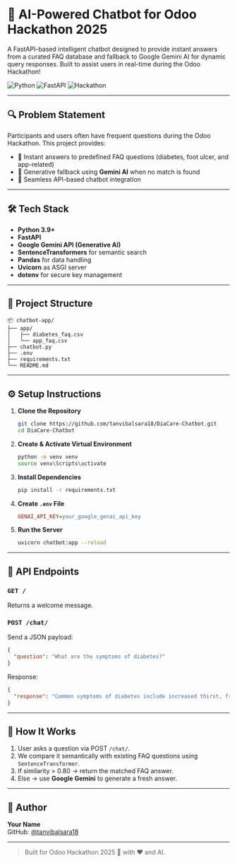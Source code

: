 
# 🤖 AI-Powered Chatbot for Odoo Hackathon 2025

A FastAPI-based intelligent chatbot designed to provide instant answers from a curated FAQ database and fallback to Google Gemini AI for dynamic query responses. Built to assist users in real-time during the Odoo Hackathon!

![Python](https://img.shields.io/badge/Python-3.9%2B-blue)
![FastAPI](https://img.shields.io/badge/FastAPI-%5E0.95-green)
![Hackathon](https://img.shields.io/badge/Odoo-Hackathon-purple)

---

## 🔍 Problem Statement

Participants and users often have frequent questions during the Odoo Hackathon. This project provides:
- 🧠 Instant answers to predefined FAQ questions (diabetes, foot ulcer, and app-related)
- 🤖 Generative fallback using **Gemini AI** when no match is found
- 💬 Seamless API-based chatbot integration

---

## 🛠️ Tech Stack

- **Python 3.9+**
- **FastAPI**
- **Google Gemini API (Generative AI)**
- **SentenceTransformers** for semantic search
- **Pandas** for data handling
- **Uvicorn** as ASGI server
- **dotenv** for secure key management

---

## 📁 Project Structure

```
📦 chatbot-app/
├── app/
│   ├── diabetes_faq.csv
│   └── app_faq.csv
├── chatbot.py
├── .env
├── requirements.txt
└── README.md
```

---

## ⚙️ Setup Instructions

1. **Clone the Repository**
   ```bash
   git clone https://github.com/tanvibalsara18/DiaCare-Chatbot.git
   cd DiaCare-Chatbot
   ```

2. **Create & Activate Virtual Environment**
   ```bash
   python -m venv venv
   source venv\Scripts\activate 
   ```

3. **Install Dependencies**
   ```bash
   pip install -r requirements.txt
   ```

4. **Create `.env` File**
   ```ini
   GENAI_API_KEY=your_google_genai_api_key
   ```

5. **Run the Server**
   ```bash
   uvicorn chatbot:app --reload
   ```

---

## 🔗 API Endpoints

### `GET /`
Returns a welcome message.

### `POST /chat/`
Send a JSON payload:
```json
{
  "question": "What are the symptoms of diabetes?"
}
```
Response:
```json
{
  "response": "Common symptoms of diabetes include increased thirst, frequent urination, fatigue, and blurred vision."
}
```

---

## 🧠 How It Works

1. User asks a question via POST `/chat/`.
2. We compare it semantically with existing FAQ questions using `SentenceTransformer`.
3. If similarity > 0.80 → return the matched FAQ answer.
4. Else → use **Google Gemini** to generate a fresh answer.

---

## 🙋 Author

**Your Name**  
GitHub: [@tanvibalsara18](https://github.com/tanvibalsara18)

---

> Built for Odoo Hackathon 2025 🚀 with ❤️ and AI.